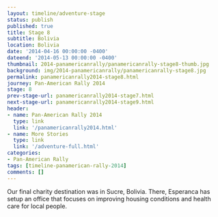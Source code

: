 ```yaml
---
layout: timeline/adventure-stage
status: publish
published: true
title: Stage 8
subtitle: Bolivia
location: Bolivia
date: '2014-04-16 00:00:00 -0400'
dateend: '2014-05-13 00:00:00 -0400'
thumbnail: 2014-panamericanrally/panamericanrally-stage8-thumb.jpg
background: img/2014-panamericanrally/panamericanrally-stage8.jpg
permalink: panamericanrally2014-stage8.html
journey: Pan-American Rally 2014
stage: 8
prev-stage-url: panamericanrally2014-stage7.html
next-stage-url: panamericanrally2014-stage9.html
header:
- name: Pan-American Rally 2014
  type: link
  link: '/panamericanrally2014.html'
- name: More Stories
  type: link
  link: '/adventure-full.html'
categories:
- Pan-American Rally
tags: [timeline-panamerican-rally-2014]
comments: []
---
```

Our final charity destination was in Sucre, Bolivia. There, Esperanca has setup an office that focuses on improving housing conditions and health care for local people.
